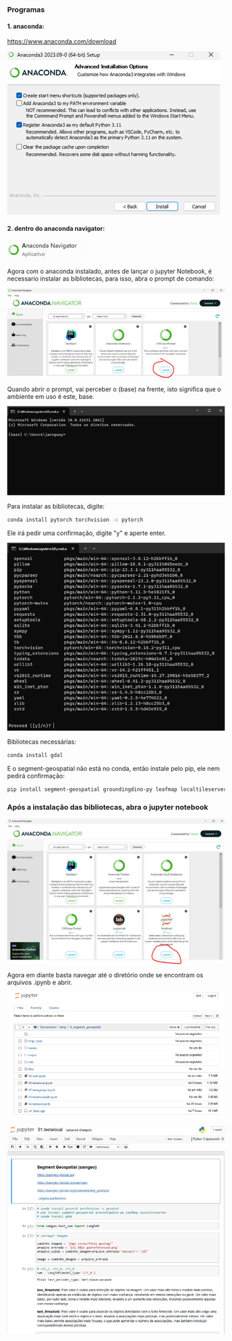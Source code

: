 ### Programas

#### 1. anaconda:

https://www.anaconda.com/download

![Alt text](image.png)

#### 2. dentro do anaconda navigator:

![Alt text](image-1.png)

Agora com o anaconda instalado, antes de lançar o jupyter Notebook, é necessario instalar as bibliotecas, para isso, abra o prompt de comando:

![Alt text](image-2.png)

Quando abrir o prompt, vai perceber o (base) na frente, isto significa que o ambiente em uso é este, base.

![Alt text](image-3.png)

Para instalar as bibliotecas, digite:

```bash
conda install pytorch torchvision -c pytorch
```

Ele irá pedir uma confirmação, digite "y" e aperte enter.

![Alt text](image-4.png)

Bibliotecas necessárias:

```bash
conda install gdal
```

E o segment-geospatial não está no conda, então instale pelo pip, ele nem pedirá confirmação:

```bash
pip install segment-geospatial groundingdino-py leafmap localtileserver
```

### Após a instalação das bibliotecas, abra o jupyter notebook


![Alt text](image-5.png)

Agora em diante basta navegar até o diretório onde se encontram os arquivos .ipynb e abrir.

![Alt text](image-6.png)

![Alt text](image-7.png)